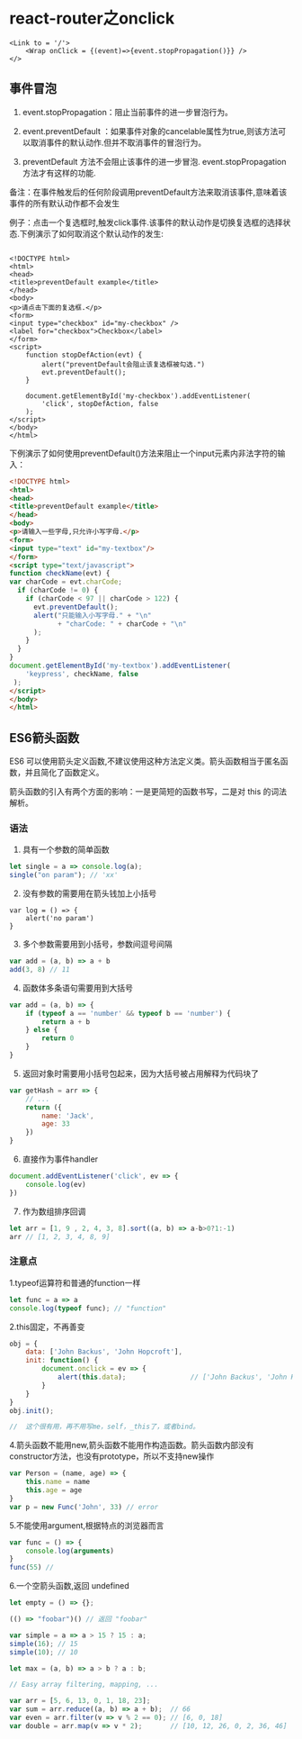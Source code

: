 # react-router之onclick

```
<Link to = '/'>
	<Wrap onClick = {(event)=>{event.stopPropagation()}} />
</>
```

## 事件冒泡

1. event.stopPropagation：阻止当前事件的进一步冒泡行为。

2. event.preventDefault ：如果事件对象的cancelable属性为true,则该方法可以取消事件的默认动作.但并不取消事件的冒泡行为。

3. preventDefault 方法不会阻止该事件的进一步冒泡. event.stopPropagation 方法才有这样的功能.

备注：在事件触发后的任何阶段调用preventDefault方法来取消该事件,意味着该事件的所有默认动作都不会发生

例子：点击一个复选框时,触发click事件.该事件的默认动作是切换复选框的选择状态.下例演示了如何取消这个默认动作的发生:
```

<!DOCTYPE html>
<html>
<head>
<title>preventDefault example</title>
</head>
<body>
<p>请点击下面的复选框.</p>
<form>
<input type="checkbox" id="my-checkbox" />
<label for="checkbox">Checkbox</label>
</form>
<script>
    function stopDefAction(evt) {
        alert("preventDefault会阻止该复选框被勾选.")
        evt.preventDefault();
    }
    
    document.getElementById('my-checkbox').addEventListener(
        'click', stopDefAction, false
    );
</script>
</body>
</html>
```
下例演示了如何使用preventDefault()方法来阻止一个input元素内非法字符的输入：
```html
<!DOCTYPE html>
<html>
<head>
<title>preventDefault example</title>
</head>
<body>
<p>请输入一些字母,只允许小写字母.</p>
<form>
<input type="text" id="my-textbox"/>
</form>
<script type="text/javascript">
function checkName(evt) {
var charCode = evt.charCode;
  if (charCode != 0) {
    if (charCode < 97 || charCode > 122) {
      evt.preventDefault();
      alert("只能输入小写字母." + "\n"
            + "charCode: " + charCode + "\n"
      );
    }
  }
}
document.getElementById('my-textbox').addEventListener(
    'keypress', checkName, false
 );
</script>
</body>
</html>
```

## ES6箭头函数

ES6 可以使用箭头定义函数,不建议使用这种方法定义类。箭头函数相当于匿名函数，并且简化了函数定义。

箭头函数的引入有两个方面的影响：一是更简短的函数书写，二是对 this 的词法解析。

### 语法

1. 具有一个参数的简单函数

```javascript
let single = a => console.log(a);
single("on param"); // 'xx'
```

2. 没有参数的需要用在箭头钱加上小括号

```javascrpt
var log = () => {
    alert('no param')
}
```

3.  多个参数需要用到小括号，参数间逗号间隔

```javascript
var add = (a, b) => a + b
add(3, 8) // 11
```

4. 函数体多条语句需要用到大括号

```javascript
var add = (a, b) => {
    if (typeof a == 'number' && typeof b == 'number') {
        return a + b
    } else {
        return 0
    }
}
```

5. 返回对象时需要用小括号包起来，因为大括号被占用解释为代码块了

```javascript
var getHash = arr => {
    // ...
    return ({
        name: 'Jack',
        age: 33
    })
}
```

6. 直接作为事件handler

```javascript
document.addEventListener('click', ev => {
    console.log(ev)
})
```

7. 作为数组排序回调

```javascript
let arr = [1, 9 , 2, 4, 3, 8].sort((a, b) => a-b>0?1:-1)
arr // [1, 2, 3, 4, 8, 9]
```

### 注意点

1.typeof运算符和普通的function一样

```javascript
let func = a => a
console.log(typeof func); // "function"
```

2.this固定，不再善变

```javascript
obj = {
    data: ['John Backus', 'John Hopcroft'],
    init: function() {
        document.onclick = ev => {
            alert(this.data);                // ['John Backus', 'John Hopcroft']
        }
    }
}
obj.init();

//  这个很有用，再不用写me，self，_this了，或者bind。
```



4.箭头函数不能用new,箭头函数不能用作构造函数。箭头函数内部没有constructor方法，也没有prototype，所以不支持new操作

```javascript
var Person = (name, age) => {
    this.name = name
    this.age = age
}
var p = new Func('John', 33) // error
```

5.不能使用argument,根据特点的浏览器而言

```javascript
var func = () => {
    console.log(arguments)
}
func(55) //
```

6.一个空箭头函数,返回 undefined

```javascript
let empty = () => {};

(() => "foobar")() // 返回 "foobar" 

var simple = a => a > 15 ? 15 : a; 
simple(16); // 15
simple(10); // 10

let max = (a, b) => a > b ? a : b;

// Easy array filtering, mapping, ...

var arr = [5, 6, 13, 0, 1, 18, 23];
var sum = arr.reduce((a, b) => a + b);  // 66
var even = arr.filter(v => v % 2 == 0); // [6, 0, 18]
var double = arr.map(v => v * 2);       // [10, 12, 26, 0, 2, 36, 46]
```